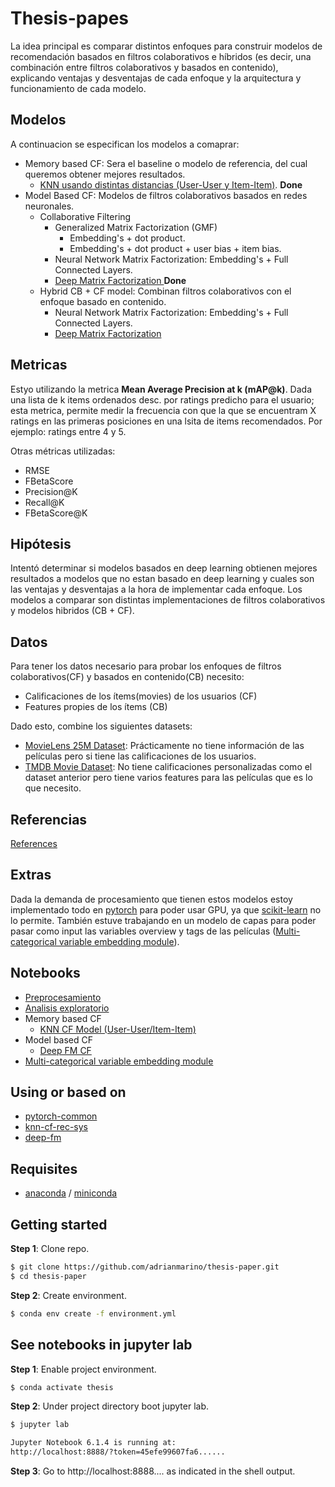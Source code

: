
# Thesis-papes

La idea principal es comparar distintos enfoques para construir modelos de recomendación basados en filtros colaborativos e híbridos (es decir,  una combinación entre filtros colaborativos y basados en contenido), explicando ventajas y desventajas de cada enfoque y la arquitectura y funcionamiento de cada modelo.

## Modelos

A continuacion se especifican los modelos a comaprar:

 * Memory based CF: Sera el baseline o modelo de referencia, del cual queremos obtener mejores resultados.
     * [KNN usando distintas distancias (User-User y Item-Item)](https://github.com/adrianmarino/knn-cf-rec-sys). **Done**
 * Model Based CF: Modelos de filtros colaborativos basados en redes neuronales.
   * Collaborative Filtering
      * Generalized Matrix Factorization (GMF)
        * Embedding's + dot product.
        * Embedding's + dot product + user bias + item bias.
      * Neural Network Matrix Factorization: Embedding's + Full Connected Layers.
      * [Deep Matrix Factorization ](https://arxiv.org/pdf/1703.04247.pdf) **Done**
    * Hybrid CB + CF model: Combinan filtros colaborativos con el enfoque basado en contenido.
        * Neural Network Matrix Factorization: Embedding's + Full Connected Layers.
        * [Deep Matrix Factorization ](https://arxiv.org/pdf/1703.04247.pdf)

## Metricas

Estyo utilizando la metrica **Mean Average Precision at k (mAP@k)**. Dada una lista de k items ordenados desc. por ratings predicho para el usuario; esta metrica, permite medir la frecuencia con que la que se encuentram X ratings en las primeras posiciones en una lsita de items recomendados. Por ejemplo: ratings entre 4 y 5.

Otras métricas utilizadas:
* RMSE
* FBetaScore
* Precision@K
* Recall@K
* FBetaScore@K

## Hipótesis

Intentó determinar si modelos basados en deep learning obtienen mejores resultados a modelos que no estan basado en deep learning y cuales son las ventajas y desventajas a la hora de implementar cada enfoque. Los modelos a comparar son distintas implementaciones de filtros colaborativos y modelos hibridos (CB + CF).

## Datos

Para tener los datos necesario para probar los enfoques de filtros colaborativos(CF) y basados en contenido(CB) necesito:
* Calificaciones de los ítems(movies) de los usuarios (CF)
* Features propies de los ítems (CB)

Dado esto, combine los siguientes datasets:

* [MovieLens 25M Dataset](https://grouplens.org/datasets/movielens/25m/): Prácticamente no tiene información de las películas pero si tiene las calificaciones de los usuarios.
* [TMDB Movie Dataset](https://www.kaggle.com/datasets/rounakbanik/the-movies-dataset?select=movies_metadata.csv): No tiene calificaciones personalizadas como el dataset anterior pero tiene varios features para las películas que es lo que necesito.


## Referencias

[References](https://github.com/adrianmarino/thesis-paper/tree/master/notebooks/references.ipynb)


## Extras

Dada la demanda de procesamiento que tienen estos modelos estoy implementado todo en [pytorch](https://pytorch.org) para poder usar GPU, ya que [scikit-learn](https://scikit-learn.org/stable/) no lo permite. También estuve trabajando en un modelo de capas para poder pasar como input las variables overview y tags de las películas ([Multi-categorical variable embedding module](https://github.com/adrianmarino/thesis-paper/tree/master/notebooks/weighted_avg_embedding_bag.ipynb)).

## Notebooks

* [Preprocesamiento](https://github.com/adrianmarino/thesis-paper/tree/master/notebooks/preprocessing-integration.ipynb)
* [Analisis exploratorio](https://github.com/adrianmarino/thesis-paper/tree/master/notebooks/eda.ipynb)
* Memory based CF
  * [KNN CF Model (User-User/Item-Item)](https://github.com/adrianmarino/thesis-paper/tree/master/notebooks/models_knn.ipynb)
* Model based CF
  * [Deep FM CF](https://github.com/adrianmarino/thesis-paper/tree/master/notebooks/models_deep_fm.ipynb)
* [Multi-categorical variable embedding module](https://github.com/adrianmarino/thesis-paper/tree/master/notebooks/weighted_avg_embedding_bag.ipynb)

## Using or based on

* [pytorch-common](https://github.com/adrianmarino/pytorch-common)
* [knn-cf-rec-sys](https://github.com/adrianmarino/knn-cf-rec-sys)
* [deep-fm](https://github.com/adrianmarino/deep-fm)


## Requisites

* [anaconda](https://www.anaconda.com/products/individual) / [miniconda](https://docs.conda.io/en/latest/miniconda.html)


## Getting started

**Step 1**: Clone repo.

```bash
$ git clone https://github.com/adrianmarino/thesis-paper.git
$ cd thesis-paper
```

**Step 2**: Create environment.

```bash
$ conda env create -f environment.yml
```

## See notebooks in jupyter lab

**Step 1**: Enable project environment.

```bash
$ conda activate thesis
```

**Step 2**: Under project directory boot jupyter lab.

```bash
$ jupyter lab

Jupyter Notebook 6.1.4 is running at:
http://localhost:8888/?token=45efe99607fa6......
```

**Step 3**: Go to http://localhost:8888.... as indicated in the shell output.


